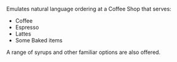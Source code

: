 Emulates natural language ordering at a Coffee Shop that serves:
- Coffee
- Espresso
- Lattes
- Some Baked items

A range of syrups and other familiar options are also offered. 
